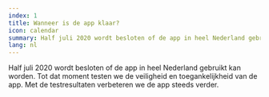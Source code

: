 ```yaml
---
index: 1
title: Wanneer is de app klaar?
icon: calendar
summary: Half juli 2020 wordt besloten of de app in heel Nederland gebruikt kan worden. 
lang: nl
---
```


Half juli 2020 wordt besloten of de app in heel Nederland gebruikt kan worden. Tot dat moment testen we de veiligheid en toegankelijkheid van de app. Met de testresultaten verbeteren we de app steeds verder.
